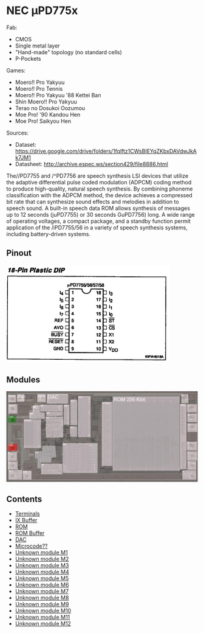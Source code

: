 # NEC µPD775x

Fab:
- CMOS
- Single metal layer
- "Hand-made" topology (no standard cells)
- P-Pockets

Games:
- Moero!! Pro Yakyuu
- Moero!! Pro Tennis
- Moero!! Pro Yakyuu '88 Kettei Ban
- Shin Moero!! Pro Yakyuu
- Terao no Dosukoi Oozumou
- Moe Pro! '90 Kandou Hen
- Moe Pro! Saikyou Hen

Sources:
- Dataset: https://drive.google.com/drive/folders/1fqlftz1CWsBIEYqZKbxDAVdwJkAk7JM1
- Datasheet: http://archive.espec.ws/section429/file8886.html


The//PD7755 and /^PD7756 are speech synthesis LSI 
devices that utilize the adaptive differential pulse 
coded modulation (ADPCM) coding method to produce 
high-quality, natural speech synthesis. By combining 
phoneme classification with the ADPCM method, the 
device achieves a compressed bit rate that can 
synthesize sound effects and melodies in addition to 
speech sound. A built-in speech data ROM allows 
synthesis of messages up to 12 seconds (juPD7755) or 
30 seconds GuPD7756) long. A wide range of operating 
voltages, a compact package, and a standby function 
permit application of the /iPD7755/56 in a variety of 
speech synthesis systems, including battery-driven 
systems.

## Pinout

![7756_pinout](imgstore/7756_pinout.png)

## Modules

![7756_modules](imgstore/7756_modules.jpg)

## Contents

- [Terminals](Pads.md)
- [IX Buffer](IXBuf.md)
- [ROM](ROM.md)
- [ROM Buffer](ROMBuf.md)
- [DAC](DAC.md)
- [Microcode??](ROM2QuestionQuestionMark.md)
- [Unknown module M1](M1.md)
- [Unknown module M2](M2.md)
- [Unknown module M3](M3.md)
- [Unknown module M4](M4.md)
- [Unknown module M5](M5.md)
- [Unknown module M6](M6.md)
- [Unknown module M7](M7.md)
- [Unknown module M8](M8.md)
- [Unknown module M9](M9.md)
- [Unknown module M10](M10.md)
- [Unknown module M11](M11.md)
- [Unknown module M12](M12.md)
